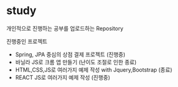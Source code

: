 # study
개인적으로 진행하는 공부를 업로드하는 Repository


진행중인 프로젝트
- Spring, JPA 중심의 상점 결제 프로젝트 (진행중)
- 바닐라 JS로 크롬 앱 만들기 (난이도 조절로 인한 종료)
- HTML,CSS,JS로 여러가지 예제 작성 with Jquery,Bootstrap (종료)
- REACT JS로 여러가지 예제 작성 (진행중)
